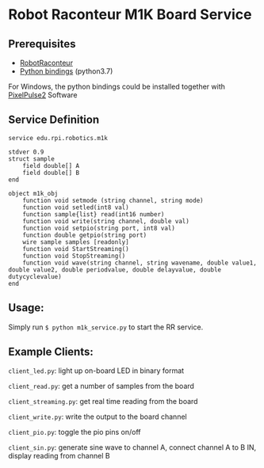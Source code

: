 # Robot Raconteur M1K Board Service
## Prerequisites
* [RobotRaconteur](https://github.com/robotraconteur/robotraconteur/wiki/Download)
* [Python bindings](https://github.com/analogdevicesinc/libsmu) (python3.7)

For Windows, the python bindings could be installed together with [PixelPulse2](https://wiki.analog.com/university/tools/m1k/pixelpulse) Software

## Service Definition
```
service edu.rpi.robotics.m1k

stdver 0.9
struct sample
	field double[] A
	field double[] B
end

object m1k_obj
	function void setmode (string channel, string mode)
	function void setled(int8 val)
	function sample{list} read(int16 number)
	function void write(string channel, double val)
	function void setpio(string port, int8 val)
	function double getpio(string port)
	wire sample samples [readonly]
	function void StartStreaming()
	function void StopStreaming()
	function void wave(string channel, string wavename, double value1, double value2, double periodvalue, double delayvalue, double dutycyclevalue)
end
```
## Usage:
Simply run `$ python m1k_service.py` to start the RR service.

## Example Clients:
`client_led.py`:        light up on-board LED in binary format

`client_read.py`:       get a number of samples from the board 

`client_streaming.py`:  get real time reading from the board

`client_write.py`:      write the output to the board channel

`client_pio.py`:	toggle the pio pins on/off

`client_sin.py`:	generate sine wave to channel A, connect channel A to B IN, display reading from channel B

